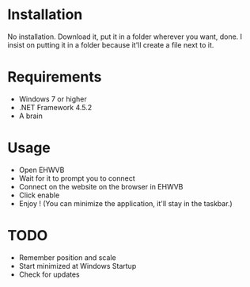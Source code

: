 # Installation

No installation. Download it, put it in a folder wherever you want, done. I insist on putting it in a folder because it'll create a file next to it.

# Requirements

- Windows 7 or higher
- .NET Framework 4.5.2
- A brain

# Usage

- Open EHWVB
- Wait for it to prompt you to connect
- Connect on the website on the browser in EHWVB
- Click enable
- Enjoy ! (You can minimize the application, it'll stay in the taskbar.)

# TODO

- Remember position and scale
- Start minimized at Windows Startup
- Check for updates

